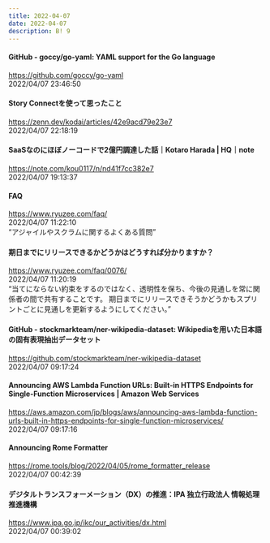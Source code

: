 ```yaml
---
title: 2022-04-07
date: 2022-04-07
description: B! 9
---
```


#### GitHub - goccy/go-yaml: YAML support for the Go language
https://github.com/goccy/go-yaml<br>
2022/04/07 23:46:50<br>


#### Story Connectを使って思ったこと
https://zenn.dev/kodai/articles/42e9acd79e23e7<br>
2022/04/07 22:18:19<br>


#### SaaSなのにほぼノーコードで2億円調達した話｜Kotaro Harada | HQ｜note
https://note.com/kou0117/n/nd41f7cc382e7<br>
2022/04/07 19:13:37<br>


#### FAQ
https://www.ryuzee.com/faq/<br>
2022/04/07 11:22:10<br>
“アジャイルやスクラムに関するよくある質問”


#### 期日までにリリースできるかどうかはどうすれば分かりますか？
https://www.ryuzee.com/faq/0076/<br>
2022/04/07 11:20:19<br>
“当てにならない約束をするのではなく、透明性を保ち、今後の見通しを常に関係者の間で共有することです。 期日までにリリースできそうかどうかもスプリントごとに見通しを更新するようにしてください。”


#### GitHub - stockmarkteam/ner-wikipedia-dataset: Wikipediaを用いた日本語の固有表現抽出データセット
https://github.com/stockmarkteam/ner-wikipedia-dataset<br>
2022/04/07 09:17:24<br>


#### Announcing AWS Lambda Function URLs: Built-in HTTPS Endpoints for Single-Function Microservices | Amazon Web Services
https://aws.amazon.com/jp/blogs/aws/announcing-aws-lambda-function-urls-built-in-https-endpoints-for-single-function-microservices/<br>
2022/04/07 09:17:16<br>


#### Announcing Rome Formatter
https://rome.tools/blog/2022/04/05/rome_formatter_release<br>
2022/04/07 00:42:39<br>


#### デジタルトランスフォーメーション（DX）の推進：IPA 独立行政法人 情報処理推進機構
https://www.ipa.go.jp/ikc/our_activities/dx.html<br>
2022/04/07 00:39:02<br>


